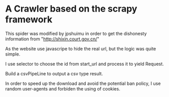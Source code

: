 # A Crawler based on the scrapy framework
This spider was modified by jpshuimu in order to get the dishonesty information from "http://shixin.court.gov.cn/"

As the website use javascripe to hide the real url, but the logic was quite simple. 

I use selector to choose the id from start_url and process it to yield Request.

Build a csvPipeLine to output a csv type result.

In order to speed up the download and avoid the potential ban policy, I use random user-agents and forbiden the using of cookies.
